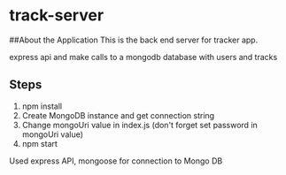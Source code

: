# track-server
##About the Application
This is the back end server for tracker app.

express api and make calls to a mongodb database with users and tracks

## **Steps**
1. npm install
2. Create MongoDB instance and get connection string
3. Change mongoUri value in index.js (don't forget set password in mongoUri value)
4. npm start 

Used express API, mongoose for connection to Mongo DB
